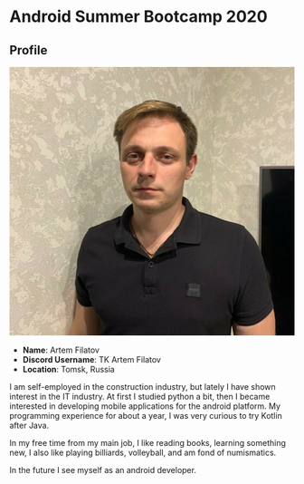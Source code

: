 # Android Summer Bootcamp 2020

## Profile

![artem_profile_photo](images/profile_photo.JPG)

* **Name**: Artem Filatov
* **Discord Username**: TK Artem Filatov
* **Location**: Tomsk, Russia

I am self-employed in the construction industry, but lately I have shown interest in the IT industry. At first I studied python a bit, then I became interested in developing mobile applications for the android platform. My programming experience for about a year, I was very curious to try Kotlin after Java.

 In my free time from my main job, I like reading books, learning something new, I also like playing billiards, volleyball, and am fond of numismatics.

In the future I see myself as an android developer.